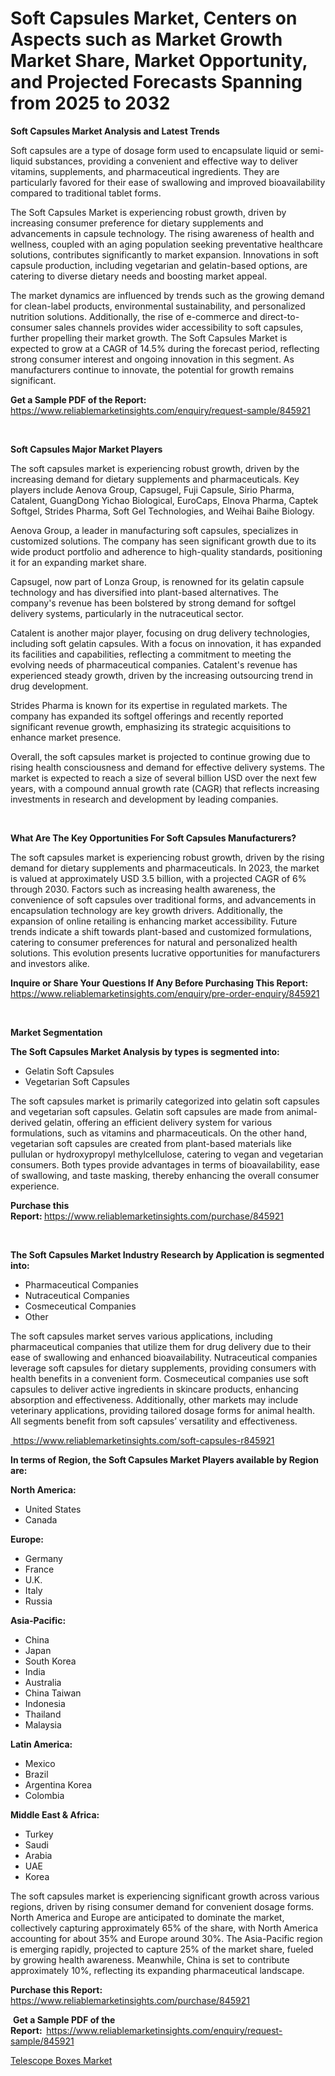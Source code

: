 <p><h1>Soft Capsules Market, Centers on Aspects such as Market Growth Market Share, Market Opportunity, and Projected Forecasts Spanning from 2025 to 2032</h1></p><p><strong>Soft Capsules Market Analysis and Latest Trends</strong></p>
<p><p>Soft capsules are a type of dosage form used to encapsulate liquid or semi-liquid substances, providing a convenient and effective way to deliver vitamins, supplements, and pharmaceutical ingredients. They are particularly favored for their ease of swallowing and improved bioavailability compared to traditional tablet forms.</p><p>The Soft Capsules Market is experiencing robust growth, driven by increasing consumer preference for dietary supplements and advancements in capsule technology. The rising awareness of health and wellness, coupled with an aging population seeking preventative healthcare solutions, contributes significantly to market expansion. Innovations in soft capsule production, including vegetarian and gelatin-based options, are catering to diverse dietary needs and boosting market appeal.</p><p>The market dynamics are influenced by trends such as the growing demand for clean-label products, environmental sustainability, and personalized nutrition solutions. Additionally, the rise of e-commerce and direct-to-consumer sales channels provides wider accessibility to soft capsules, further propelling their market growth. The Soft Capsules Market is expected to grow at a CAGR of 14.5% during the forecast period, reflecting strong consumer interest and ongoing innovation in this segment. As manufacturers continue to innovate, the potential for growth remains significant.</p></p>
<p><strong>Get a Sample PDF of the Report:&nbsp;</strong> <a href="https://www.reliablemarketinsights.com/enquiry/request-sample/845921?utm_campaign=2246&utm_medium=2&utm_source=Github&utm_content=ia&utm_term=01042025&utm_id=soft-capsules">https://www.reliablemarketinsights.com/enquiry/request-sample/845921</a></p>
<p>&nbsp;</p>
<p><strong>Soft Capsules Major Market Players</strong></p>
<p><p>The soft capsules market is experiencing robust growth, driven by the increasing demand for dietary supplements and pharmaceuticals. Key players include Aenova Group, Capsugel, Fuji Capsule, Sirio Pharma, Catalent, GuangDong Yichao Biological, EuroCaps, Elnova Pharma, Captek Softgel, Strides Pharma, Soft Gel Technologies, and Weihai Baihe Biology.</p><p>Aenova Group, a leader in manufacturing soft capsules, specializes in customized solutions. The company has seen significant growth due to its wide product portfolio and adherence to high-quality standards, positioning it for an expanding market share.</p><p>Capsugel, now part of Lonza Group, is renowned for its gelatin capsule technology and has diversified into plant-based alternatives. The company's revenue has been bolstered by strong demand for softgel delivery systems, particularly in the nutraceutical sector.</p><p>Catalent is another major player, focusing on drug delivery technologies, including soft gelatin capsules. With a focus on innovation, it has expanded its facilities and capabilities, reflecting a commitment to meeting the evolving needs of pharmaceutical companies. Catalent's revenue has experienced steady growth, driven by the increasing outsourcing trend in drug development.</p><p>Strides Pharma is known for its expertise in regulated markets. The company has expanded its softgel offerings and recently reported significant revenue growth, emphasizing its strategic acquisitions to enhance market presence.</p><p>Overall, the soft capsules market is projected to continue growing due to rising health consciousness and demand for effective delivery systems. The market is expected to reach a size of several billion USD over the next few years, with a compound annual growth rate (CAGR) that reflects increasing investments in research and development by leading companies.</p></p>
<p>&nbsp;</p>
<p><strong>What Are The Key Opportunities For Soft Capsules Manufacturers?</strong></p>
<p><p>The soft capsules market is experiencing robust growth, driven by the rising demand for dietary supplements and pharmaceuticals. In 2023, the market is valued at approximately USD 3.5 billion, with a projected CAGR of 6% through 2030. Factors such as increasing health awareness, the convenience of soft capsules over traditional forms, and advancements in encapsulation technology are key growth drivers. Additionally, the expansion of online retailing is enhancing market accessibility. Future trends indicate a shift towards plant-based and customized formulations, catering to consumer preferences for natural and personalized health solutions. This evolution presents lucrative opportunities for manufacturers and investors alike.</p></p>
<p><strong>Inquire or Share Your Questions If Any Before Purchasing This Report:</strong> <a href="https://www.reliablemarketinsights.com/enquiry/pre-order-enquiry/845921?utm_campaign=2246&utm_medium=2&utm_source=Github&utm_content=ia&utm_term=01042025&utm_id=soft-capsules">https://www.reliablemarketinsights.com/enquiry/pre-order-enquiry/845921</a></p>
<p>&nbsp;</p>
<p><strong>Market Segmentation</strong></p>
<p><strong>The Soft Capsules Market Analysis by types is segmented into:</strong></p>
<p><ul><li>Gelatin Soft Capsules</li><li>Vegetarian Soft Capsules</li></ul></p>
<p><p>The soft capsules market is primarily categorized into gelatin soft capsules and vegetarian soft capsules. Gelatin soft capsules are made from animal-derived gelatin, offering an efficient delivery system for various formulations, such as vitamins and pharmaceuticals. On the other hand, vegetarian soft capsules are created from plant-based materials like pullulan or hydroxypropyl methylcellulose, catering to vegan and vegetarian consumers. Both types provide advantages in terms of bioavailability, ease of swallowing, and taste masking, thereby enhancing the overall consumer experience.</p></p>
<p><strong>Purchase this Report:&nbsp;</strong><a href="https://www.reliablemarketinsights.com/purchase/845921?utm_campaign=2246&utm_medium=2&utm_source=Github&utm_content=ia&utm_term=01042025&utm_id=soft-capsules">https://www.reliablemarketinsights.com/purchase/845921</a></p>
<p>&nbsp;</p>
<p><strong>The Soft Capsules Market Industry Research by Application is segmented into:</strong></p>
<p><ul><li>Pharmaceutical Companies</li><li>Nutraceutical Companies</li><li>Cosmeceutical Companies</li><li>Other</li></ul></p>
<p><p>The soft capsules market serves various applications, including pharmaceutical companies that utilize them for drug delivery due to their ease of swallowing and enhanced bioavailability. Nutraceutical companies leverage soft capsules for dietary supplements, providing consumers with health benefits in a convenient form. Cosmeceutical companies use soft capsules to deliver active ingredients in skincare products, enhancing absorption and effectiveness. Additionally, other markets may include veterinary applications, providing tailored dosage forms for animal health. All segments benefit from soft capsules’ versatility and effectiveness.</p></p>
<p><a href="https://www.reliablemarketinsights.com/soft-capsules-r845921?utm_campaign=2246&utm_medium=2&utm_source=Github&utm_content=ia&utm_term=01042025&utm_id=soft-capsules">&nbsp;https://www.reliablemarketinsights.com/soft-capsules-r845921</a></p>
<p><strong>In terms of Region, the Soft Capsules Market Players available by Region are:</strong></p>
<p>
    <p> <strong> North America: </strong>
        <ul>
            <li>United States</li>
            <li>Canada</li>
        </ul>
        </p> 
    <p> <strong> Europe: </strong>
        <ul>
            <li>Germany</li>
            <li>France</li>
            <li>U.K.</li>
            <li>Italy</li>
            <li>Russia</li>
        </ul>
        </p> 
    <p> <strong> Asia-Pacific: </strong>
        <ul>
            <li>China</li>
            <li>Japan</li>
            <li>South Korea</li>
            <li>India</li>
            <li>Australia</li>
            <li>China Taiwan</li>
            <li>Indonesia</li>
            <li>Thailand</li>
            <li>Malaysia</li>
        </ul>
        </p> 
    <p> <strong> Latin America: </strong>
        <ul>
            <li>Mexico</li>
            <li>Brazil</li>
            <li>Argentina Korea</li>
            <li>Colombia</li>
        </ul>
        </p> 
    <p> <strong> Middle East & Africa: </strong>
        <ul>
            <li>Turkey</li>
            <li>Saudi</li>
            <li>Arabia</li>
            <li>UAE</li>
            <li>Korea</li>
        </ul>
    </p>
    </p>
<p><p>The soft capsules market is experiencing significant growth across various regions, driven by rising consumer demand for convenient dosage forms. North America and Europe are anticipated to dominate the market, collectively capturing approximately 65% of the share, with North America accounting for about 35% and Europe around 30%. The Asia-Pacific region is emerging rapidly, projected to capture 25% of the market share, fueled by growing health awareness. Meanwhile, China is set to contribute approximately 10%, reflecting its expanding pharmaceutical landscape.</p></p>
<p><strong>Purchase this Report: </strong><a href="https://www.reliablemarketinsights.com/purchase/845921?utm_campaign=2246&utm_medium=2&utm_source=Github&utm_content=ia&utm_term=01042025&utm_id=soft-capsules">https://www.reliablemarketinsights.com/purchase/845921</a></p>
<p>&nbsp;<strong>Get a Sample PDF of the Report:&nbsp;&nbsp;</strong><a href="https://www.reliablemarketinsights.com/enquiry/request-sample/845921?utm_campaign=2246&utm_medium=2&utm_source=Github&utm_content=ia&utm_term=01042025&utm_id=soft-capsules">https://www.reliablemarketinsights.com/enquiry/request-sample/845921</a></p>
<p><strong></strong></p>
<p><p><a href="https://github.com/MonroeBullock54/Market-Research-Report-List-2/blob/main/telescope-boxes-market.md?utm_campaign=2246&utm_medium=2&utm_source=Github&utm_content=ia&utm_term=01042025&utm_id=soft-capsules">Telescope Boxes Market</a></p></p>